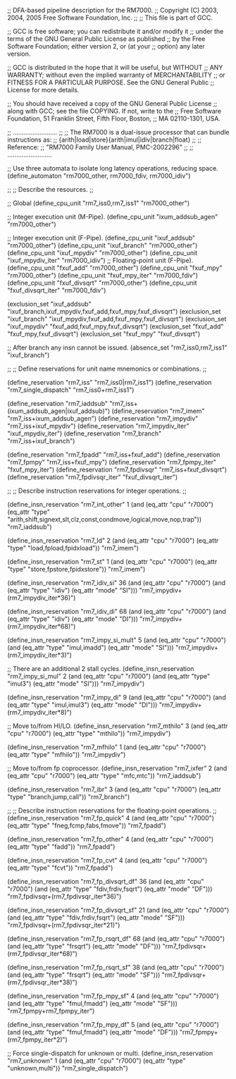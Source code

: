 ;; DFA-based pipeline description for the RM7000.
;;   Copyright (C) 2003, 2004, 2005 Free Software Foundation, Inc.
;;
;; This file is part of GCC.

;; GCC is free software; you can redistribute it and/or modify it
;; under the terms of the GNU General Public License as published
;; by the Free Software Foundation; either version 2, or (at your
;; option) any later version.

;; GCC is distributed in the hope that it will be useful, but WITHOUT
;; ANY WARRANTY; without even the implied warranty of MERCHANTABILITY
;; or FITNESS FOR A PARTICULAR PURPOSE.  See the GNU General Public
;; License for more details.

;; You should have received a copy of the GNU General Public License
;; along with GCC; see the file COPYING.  If not, write to the
;; Free Software Foundation, 51 Franklin Street, Fifth Floor, Boston,
;; MA 02110-1301, USA.

;; .........................
;;
;; The RM7000 is a dual-issue processor that can bundle instructions as:
;; {arith|load|store}{arith|imul|idiv|branch|float}
;;
;; Reference:
;;   "RM7000 Family User Manual, PMC-2002296"
;;
;; .........................

;; Use three automata to isolate long latency operations, reducing space.
(define_automaton "rm7000_other, rm7000_fdiv, rm7000_idiv")

;;
;; Describe the resources.
;;

;; Global
(define_cpu_unit "rm7_iss0,rm7_iss1" "rm7000_other")

;; Integer execution unit (M-Pipe).
(define_cpu_unit "ixum_addsub_agen" "rm7000_other")

;; Integer execution unit (F-Pipe).
(define_cpu_unit "ixuf_addsub" "rm7000_other")
(define_cpu_unit "ixuf_branch" "rm7000_other")
(define_cpu_unit "ixuf_mpydiv" "rm7000_other")
(define_cpu_unit "ixuf_mpydiv_iter" "rm7000_idiv")
;; Floating-point unit (F-Pipe).
(define_cpu_unit "fxuf_add" "rm7000_other")
(define_cpu_unit "fxuf_mpy" "rm7000_other")
(define_cpu_unit "fxuf_mpy_iter" "rm7000_fdiv")
(define_cpu_unit "fxuf_divsqrt" "rm7000_other")
(define_cpu_unit "fxuf_divsqrt_iter" "rm7000_fdiv")

(exclusion_set "ixuf_addsub"
	       "ixuf_branch,ixuf_mpydiv,fxuf_add,fxuf_mpy,fxuf_divsqrt")
(exclusion_set "ixuf_branch" "ixuf_mpydiv,fxuf_add,fxuf_mpy,fxuf_divsqrt")
(exclusion_set "ixuf_mpydiv" "fxuf_add,fxuf_mpy,fxuf_divsqrt")
(exclusion_set "fxuf_add" "fxuf_mpy,fxuf_divsqrt")
(exclusion_set "fxuf_mpy" "fxuf_divsqrt")

;; After branch any insn cannot be issued.
(absence_set "rm7_iss0,rm7_iss1" "ixuf_branch")

;;
;; Define reservations for unit name mnemonics or combinations.
;;

(define_reservation "rm7_iss" "rm7_iss0|rm7_iss1")
(define_reservation "rm7_single_dispatch" "rm7_iss0+rm7_iss1")

(define_reservation "rm7_iaddsub" "rm7_iss+(ixum_addsub_agen|ixuf_addsub)")
(define_reservation "rm7_imem" "rm7_iss+ixum_addsub_agen")
(define_reservation "rm7_impydiv" "rm7_iss+ixuf_mpydiv")
(define_reservation "rm7_impydiv_iter" "ixuf_mpydiv_iter")
(define_reservation "rm7_branch" "rm7_iss+ixuf_branch")

(define_reservation "rm7_fpadd"	"rm7_iss+fxuf_add")
(define_reservation "rm7_fpmpy"	"rm7_iss+fxuf_mpy")
(define_reservation "rm7_fpmpy_iter" "fxuf_mpy_iter")
(define_reservation "rm7_fpdivsqr" "rm7_iss+fxuf_divsqrt")
(define_reservation "rm7_fpdivsqr_iter" "fxuf_divsqrt_iter")

;;
;; Describe instruction reservations for integer operations.
;;

(define_insn_reservation "rm7_int_other" 1
  (and (eq_attr "cpu" "r7000")
       (eq_attr "type" "arith,shift,signext,slt,clz,const,condmove,logical,move,nop,trap"))
  "rm7_iaddsub")

(define_insn_reservation "rm7_ld" 2
  (and (eq_attr "cpu" "r7000")
       (eq_attr "type" "load,fpload,fpidxload"))
  "rm7_imem")

(define_insn_reservation "rm7_st" 1
  (and (eq_attr "cpu" "r7000")
       (eq_attr "type" "store,fpstore,fpidxstore"))
  "rm7_imem")

(define_insn_reservation "rm7_idiv_si" 36
  (and (eq_attr "cpu" "r7000")
       (and (eq_attr "type" "idiv")
	    (eq_attr "mode" "SI")))
  "rm7_impydiv+(rm7_impydiv_iter*36)")

(define_insn_reservation "rm7_idiv_di" 68
  (and (eq_attr "cpu" "r7000")
       (and (eq_attr "type" "idiv")
	    (eq_attr "mode" "DI")))
  "rm7_impydiv+(rm7_impydiv_iter*68)")

(define_insn_reservation "rm7_impy_si_mult" 5
  (and (eq_attr "cpu" "r7000")
       (and (eq_attr "type" "imul,imadd")
	    (eq_attr "mode" "SI")))
  "rm7_impydiv+(rm7_impydiv_iter*3)")

;; There are an additional 2 stall cycles.
(define_insn_reservation "rm7_impy_si_mul" 2
  (and (eq_attr "cpu" "r7000")
       (and (eq_attr "type" "imul3")
	    (eq_attr "mode" "SI")))
  "rm7_impydiv")

(define_insn_reservation "rm7_impy_di" 9
  (and (eq_attr "cpu" "r7000")
       (and (eq_attr "type" "imul,imul3")
	    (eq_attr "mode" "DI")))
  "rm7_impydiv+(rm7_impydiv_iter*8)")

;; Move to/from HI/LO.
(define_insn_reservation "rm7_mthilo" 3
  (and (eq_attr "cpu" "r7000")
       (eq_attr "type" "mthilo"))
  "rm7_impydiv")

(define_insn_reservation "rm7_mfhilo" 1
  (and (eq_attr "cpu" "r7000")
       (eq_attr "type" "mfhilo"))
  "rm7_impydiv")

;; Move to/from fp coprocessor.
(define_insn_reservation "rm7_ixfer" 2
  (and (eq_attr "cpu" "r7000")
       (eq_attr "type" "mfc,mtc"))
  "rm7_iaddsub")

(define_insn_reservation "rm7_ibr" 3
  (and (eq_attr "cpu" "r7000")
       (eq_attr "type" "branch,jump,call"))
  "rm7_branch")

;;
;; Describe instruction reservations for the floating-point operations.
;;
(define_insn_reservation "rm7_fp_quick" 4
  (and (eq_attr "cpu" "r7000")
       (eq_attr "type" "fneg,fcmp,fabs,fmove"))
  "rm7_fpadd")

(define_insn_reservation "rm7_fp_other" 4
  (and (eq_attr "cpu" "r7000")
       (eq_attr "type" "fadd"))
  "rm7_fpadd")

(define_insn_reservation "rm7_fp_cvt" 4
  (and (eq_attr "cpu" "r7000")
       (eq_attr "type" "fcvt"))
  "rm7_fpadd")

(define_insn_reservation "rm7_fp_divsqrt_df" 36
  (and (eq_attr "cpu" "r7000")
       (and (eq_attr "type" "fdiv,frdiv,fsqrt")
	    (eq_attr "mode" "DF")))
  "rm7_fpdivsqr+(rm7_fpdivsqr_iter*36)")

(define_insn_reservation "rm7_fp_divsqrt_sf" 21
  (and (eq_attr "cpu" "r7000")
       (and (eq_attr "type" "fdiv,frdiv,fsqrt")
	    (eq_attr "mode" "SF")))
  "rm7_fpdivsqr+(rm7_fpdivsqr_iter*21)")

(define_insn_reservation "rm7_fp_rsqrt_df" 68
  (and (eq_attr "cpu" "r7000")
       (and (eq_attr "type" "frsqrt")
	    (eq_attr "mode" "DF")))
  "rm7_fpdivsqr+(rm7_fpdivsqr_iter*68)")

(define_insn_reservation "rm7_fp_rsqrt_sf" 38
  (and (eq_attr "cpu" "r7000")
       (and (eq_attr "type" "frsqrt")
	    (eq_attr "mode" "SF")))
  "rm7_fpdivsqr+(rm7_fpdivsqr_iter*38)")

(define_insn_reservation "rm7_fp_mpy_sf" 4
  (and (eq_attr "cpu" "r7000")
       (and (eq_attr "type" "fmul,fmadd")
	    (eq_attr "mode" "SF")))
  "rm7_fpmpy+rm7_fpmpy_iter")

(define_insn_reservation "rm7_fp_mpy_df" 5
  (and (eq_attr "cpu" "r7000")
       (and (eq_attr "type" "fmul,fmadd")
	    (eq_attr "mode" "DF")))
  "rm7_fpmpy+(rm7_fpmpy_iter*2)")

;; Force single-dispatch for unknown or multi.
(define_insn_reservation "rm7_unknown" 1
  (and (eq_attr "cpu" "r7000")
       (eq_attr "type" "unknown,multi"))
  "rm7_single_dispatch")
